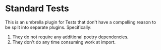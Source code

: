 # Standard Tests

This is an umbrella plugin for Tests that don't have a compelling reason to be split into separate plugins. Specifically:

1. They do not require any additional poetry dependencies.
1. They don't do any time consuming work at import.

